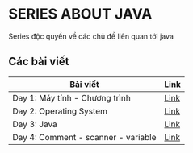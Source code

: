 # SERIES ABOUT JAVA

Series độc quyền về các chủ đề liên quan tới java

## Các bài viết

| Bài viết                            | Link            |
| ----------------------------------- | --------------- |
| Day 1: Máy tính - Chương trình      | [Link](day1.md) |
| Day 2: Operating System             | [Link](day2.md) |
| Day 3: Java                         | [Link](day3.md) |
| Day 4: Comment - scanner - variable | [Link](day4.md) |
